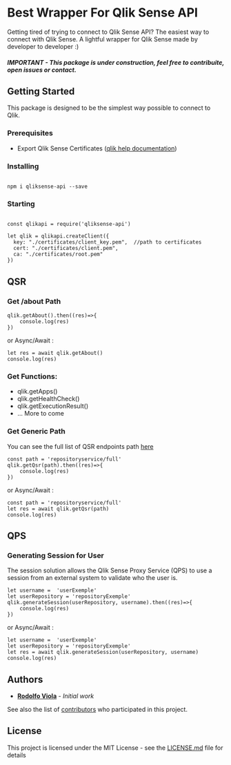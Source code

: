 # Best Wrapper For Qlik Sense API


Getting tired of trying to connect to Qlik Sense API? The easiest way to connect with Qlik Sense. A lightful wrapper for Qlik Sense made by developer to developer :)

##### IMPORTANT -  This package is under construction, feel free to contribuite, open issues or contact.


## Getting Started

This package is designed to be the simplest way possible to connect to Qlik.
### Prerequisites

* Export Qlik Sense Certificates ([qlik help documentation](https://help.qlik.com/en-US/sense/June2018/Subsystems/ManagementConsole/Content/export-certificates.htm))


### Installing
```

npm i qliksense-api --save

```


### Starting

```

const qlikapi = require('qliksense-api')

let qlik = qlikapi.createClient({
  key: "./certificates/client_key.pem",  //path to certificates
  cert: "./certificates/client.pem",
  ca: "./certificates/root.pem"
})

```

## QSR

### Get /about Path

```
qlik.getAbout().then((res)=>{
    console.log(res)
})
```
or Async/Await :

```
let res = await qlik.getAbout()
console.log(res)
```

### Get Functions:

* qlik.getApps()
* qlik.getHealthCheck()
* qlik.getExecutionResult()
* ... More to come

### Get Generic Path

You can see the full list of QSR endpoints path [here](https://help.qlik.com/en-US/sense-developer/June2018/apis/repositoryserviceapi/index.html)

```
const path = 'repositoryservice/full'
qlik.getQsr(path).then((res)=>{
    console.log(res)
})
```
or Async/Await :

```
const path = 'repositoryservice/full'
let res = await qlik.getQsr(path)
console.log(res)
```

## QPS

### Generating Session for User
The session solution allows the Qlik Sense Proxy Service (QPS) to use a session from an external system to validate who the user is.

```
let username =  'userExemple'
let userRepository = 'repositoryExemple'
qlik.generateSession(userRepository, username).then((res)=>{
    console.log(res)
})
```
or Async/Await :

```
let username =  'userExemple'
let userRepository = 'repositoryExemple'
let res = await qlik.generateSession(userRepository, username)
console.log(res)
```





## Authors

* [**Rodolfo Viola**](https://github.com/rodolfoviolac) - *Initial work*

See also the list of [contributors](https://github.com/qmoni/qliksense-api/graphs/contributors) who participated in this project.

## License

This project is licensed under the MIT License - see the [LICENSE.md](LICENSE.md) file for details
